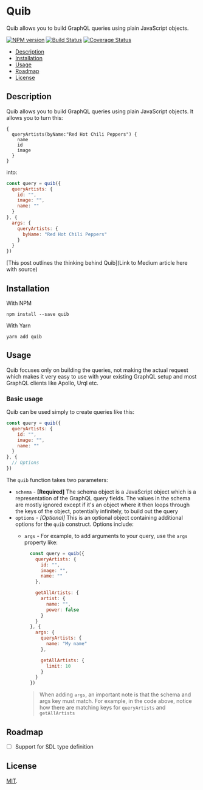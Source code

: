 # Quib

Quib allows you to build GraphQL queries using plain JavaScript objects.

[![NPM version](https://img.shields.io/npm/v/quib.svg)](https://www.npmjs.com/package/quib)
[![Build Status](https://travis-ci.org/klummy/quib.js.svg?branch=master)](https://travis-ci.org/klummy/quib.js)
[![Coverage Status](https://coveralls.io/repos/klummy/quib.js/badge.svg?branch=master)](https://coveralls.io/r/klummy/quib.js?branch=master)

- [Description](#description)
- [Installation](#installation)
- [Usage](#usage)
- [Roadmap](#roadmap)
- [License](#license)

## Description

Quib allows you to build GraphQL queries using plain JavaScript objects. It allows you to turn this:

```
{
  queryArtists(byName:"Red Hot Chili Peppers") {
    name
    id
    image
  }
}
```

into:

```javascript
const query = quib({
  queryArtists: {
    id: "",
    image: "",
    name: ""
  }
}, {
  args: {
    queryArtists: {
      byName: "Red Hot Chili Peppers"
    }
  }
})
```

[This post outlines the thinking behind Quib](Link to Medium article here with source)

## Installation

With NPM

`npm install --save quib`

With Yarn

`yarn add quib`

## Usage

Quib focuses only on building the queries, not making the actual request which makes it very easy to use with your existing GraphQL setup and most GraphQL clients like Apollo, Urql etc.

### Basic usage

Quib can be used simply to create queries like this:

```javascript
const query = quib({
  queryArtists: {
    id: "",
    image: "",
    name: ""
  }
}, {
  // Options
})
```

The `quib` function takes two parameters:

- `schema` - **[Required]** The schema object is a JavaScript object which is a representation of the GraphQL query fields. The values in the schema are mostly ignored except if it's an object where it then loops through the keys of the object, potentially infinitely, to build out the query
- `options` - *[Optional]* This is an optional object containing additional options for the `quib` construct. Options include:
  - `args` - For example, to add arguments to your query, use the `args` property like:

    ```javascript
      const query = quib({
        queryArtists: {
          id: "",
          image: "",
          name: ""
        },

        getAllArtists: {
          artist: {
            name: "",
            power: false
          }
        }
      }, {
        args: {
          queryArtists: {
            name: "My name"
          },

          getAllArtists: {
            limit: 10
          }
        }
      })
    ```

    > When adding `args`, an important note is that the schema and args key must match. For example, in the code above, notice how there are matching keys for `queryArtists` and `getAllArtists`

## Roadmap

- [ ] Support for SDL type definition

## License

[MIT](LICENSE).
